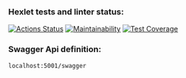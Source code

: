 ### Hexlet tests and linter status:
[![Actions Status](https://github.com/bazilval/java-project-73/workflows/hexlet-check/badge.svg)](https://github.com/bazilval/java-project-73/actions)
[![Maintainability](https://api.codeclimate.com/v1/badges/b05a89138a4a9a33a504/maintainability)](https://codeclimate.com/github/bazilval/java-project-73/maintainability)
[![Test Coverage](https://api.codeclimate.com/v1/badges/b05a89138a4a9a33a504/test_coverage)](https://codeclimate.com/github/bazilval/java-project-73/test_coverage)

### Swagger Api definition:
```
localhost:5001/swagger
```